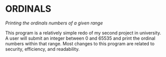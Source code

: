 # ORDINALS
*Printing the ordinals numbers of a given range*

This program is a relatively simple redo of my second project in university. A user will submit an integer between 0 and 65535 and print the ordinal numbers within that range. Most changes to this program are related to security, efficiency, and readability.
